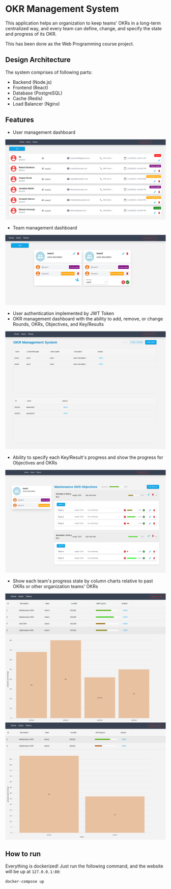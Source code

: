 # OKR Management System
This application helps an organization to keep teams' OKRs in a long-term centralized way, and every team can define, change, and specify the state and progress of its OKR.

This has been done as the Web Programming course project.

## Design Architecture
The system comprises of following parts:
- Backend (Node.js)
- Frontend (React)
- Database (PostgreSQL)
- Cache (Redis)
- Load Balancer (Nginx)

## Features
- User management dashboard

![user-managemetn-dashboard](https://github.com/mjshariati98/OKR-Management-System/blob/main/assets/user-management-dashboard.png)
- Team management dashboard

![team-managemetn-dashboard](https://github.com/mjshariati98/OKR-Management-System/blob/main/assets/team-management-dashboard.png)
- User authentication implemented by JWT Token
- OKR management dashboard with the ability to add, remove, or change Rounds, OKRs, Objectives, and Key/Results

![okrs-and-rounds-dashboard](https://github.com/mjshariati98/OKR-Management-System/blob/main/assets/okrs-and-rounds-dashboard.png)
- Ability to specify each Key/Result's progress and show the progress for Objectives and OKRs

![objectives-krs-dashboard](https://github.com/mjshariati98/OKR-Management-System/blob/main/assets/objectives-krs-dashboard.png)
- Show each team's progress state by column charts relative to past OKRs or other organization teams' OKRs

![past-okrs](https://github.com/mjshariati98/OKR-Management-System/blob/main/assets/past-okrs.png)
![all-teams](https://github.com/mjshariati98/OKR-Management-System/blob/main/assets/all-teams.png)


## How to run
Everything is dockerized! Just run the following command, and the website will be up at `127.0.0.1:80`:
```
docker-compose up
```
